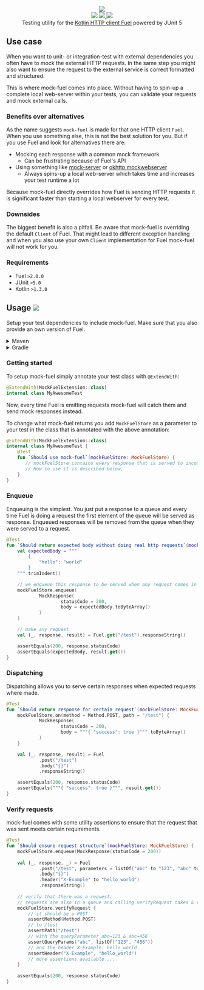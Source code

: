 <p align="center">
   <img src="https://i.imgur.com/vYzAuDu.png" /><br />
   <img src="https://jitpack.io/v/KennethWussmann/mock-fuel.svg" />
   <a href="https://travis-ci.org/KennethWussmann/mock-fuel">
      <img src="https://travis-ci.org/KennethWussmann/mock-fuel.svg?branch=master" />
   </a>
   <a href="https://codecov.io/gh/KennethWussmann/mock-fuel">
      <img src="https://codecov.io/gh/KennethWussmann/mock-fuel/branch/master/graph/badge.svg" />   
   </a>
   <br />
   Testing utility for the <a href="https://github.com/kittinunf/fuel">Kotlin HTTP client Fuel</a> powered by JUnit 5 

</p>
   
## Use case
When you want to unit- or integration-test with external dependencies you often have to mock the external HTTP requests.
In the same step you might also want to ensure the request to the external service is correct formatted and structured. 

This is where mock-fuel comes into place. Without having to spin-up a complete local web-server within your tests, you can
validate your requests and mock external calls.

### Benefits over alternatives
As the name suggests `mock-fuel` is made for that one HTTP client `Fuel`. When you use something else, this is not the best solution for you.
But if you use Fuel and look for alternatives there are:
* Mocking each response with a common mock framework
    * Can be frustrating because of Fuel's API
* Using something like [mock-server](http://mock-server.com/) or [okhttp mockwebserver](https://github.com/square/okhttp/tree/master/mockwebserver)
    * Always spins-up a local web-server which takes time and increases your test runtime a lot
    
Because mock-fuel directly overrides how Fuel is sending HTTP requests it is significant faster than starting a local webserver for every test.

### Downsides
The biggest benefit is also a pitfall. Be aware that mock-fuel is overriding the default `Client` of Fuel.
That might lead to different exception handling and when you also use your own `Client` implementation for Fuel mock-fuel will not work for you.

### Requirements
* Fuel `>2.0.0`
* JUnit `>5.0`
* Kotlin `>1.3.0`

## Usage [![](https://jitpack.io/v/KennethWussmann/mock-fuel.svg)](https://jitpack.io/#KennethWussmann/mock-fuel)

Setup your test dependencies to include mock-fuel. Make sure that you also provide an own version of Fuel. 

<details><summary>Maven</summary>
<p>

Replace `VERSION` with above latest release version.

```XML
<dependencies>
    <dependency>
        <groupId>com.github.KennethWussmann</groupId>
        <artifactId>mock-fuel</artifactId>
        <version>VERSION</version>
        <scope>test</scope>
    </dependency>
</dependencies>

<repositories>
	<repository>
	    <id>jitpack.io</id>
	    <url>https://jitpack.io</url>
	</repository>
</repositories>
```

</p>
</details>

<details><summary>Gradle</summary>
<p>

Replace `VERSION` with above latest release version.


```Groovy
repositories {
    maven { url 'https://jitpack.io' }
}

dependencies {
    testCompile 'com.github.KennethWussmann:mock-fuel:VERSION' 
}
```

</p>
</details>

### Getting started
To setup mock-fuel simply annotate your test class with `@ExtendWith`:

```kotlin
@ExtendWith(MockFuelExtension::class)
internal class MyAwesomeTest 
```

Now, every time Fuel is emitting requests mock-fuel will catch them and send mock responses instead.

To change what mock-fuel returns you add `MockFuelStore` as a parameter to your test in the class that is annotated with the above annotation:
```kotlin
@ExtendWith(MockFuelExtension::class)
internal class MyAwesomeTest {
    @Test
    fun `Should use mock-fuel`(mockFuelStore: MockFuelStore) {
       // mockFuelStore contains every response that is served to incoming requests.
       // How to use it is described below.
    }
}
```

### Enqueue
Enqueuing is the simplest. You just put a response to a queue and every time Fuel is doing a request the first element of the queue
will be served as response. Enqueued responses will be removed from the queue when they were served to a request.

```kotlin
@Test
fun `Should return expected body without doing real http requests`(mockFuelStore: MockFuelStore) {
    val expectedBody = """
        {
            "hello": "world"
        }
    """.trimIndent()

    // we enqueue this response to be served when any request comes in
    mockFuelStore.enqueue(
            MockResponse(
                    statusCode = 200,
                    body = expectedBody.toByteArray()
            )
    )

    // make any request
    val (_, response, result) = Fuel.get("/test").responseString()

    assertEquals(200, response.statusCode)
    assertEquals(expectedBody, result.get())
}
```

### Dispatching
Dispatching allows you to serve certain responses when expected requests where made.

```kotlin
@Test
fun `Should return response for certain request`(mockFuelStore: MockFuelStore) {
    mockFuelStore.on(method = Method.POST, path = "/test") {
            MockResponse(
                    statusCode = 200,
                    body = """{ "success": true }""".toByteArray()
            )
    }

    val (_, response, result) = Fuel
            .post("/test")
            .body("{}")
            .responseString()

    assertEquals(200, response.statusCode)
    assertEquals("""{ "success": true }""", result.get())
}
```

### Verify requests
mock-fuel comes with some utility assertions to ensure that the request that was sent meets certain requirements.

```kotlin
@Test
fun `Should ensure request structure`(mockFuelStore: MockFuelStore) {
    mockFuelStore.enqueue(MockResponse(statusCode = 200))
    
    val (_, response, _) = Fuel
            .post("/test", parameters = listOf("abc" to "123", "abc" to "456"))
            .body("{}")
            .header("X-Example" to "hello_world")
            .responseString()
    
    // verify that there was a request.
    // requests are also in a queue and calling verifyRequest takes & removes the first
    mockFuelStore.verifyRequest {
        // it should be a POST
        assertMethod(Method.POST)
        // to /test
        assertPath("/test")
        // with the queryParameter abc=123 & abc=456
        assertQueryParams("abc", listOf("123", "456"))
        // and the header X-Example: hello_world
        assertHeader("X-Example", "hello_world")
        // more assertions available ...
    }
    
    assertEquals(200, response.statusCode)
}
```
